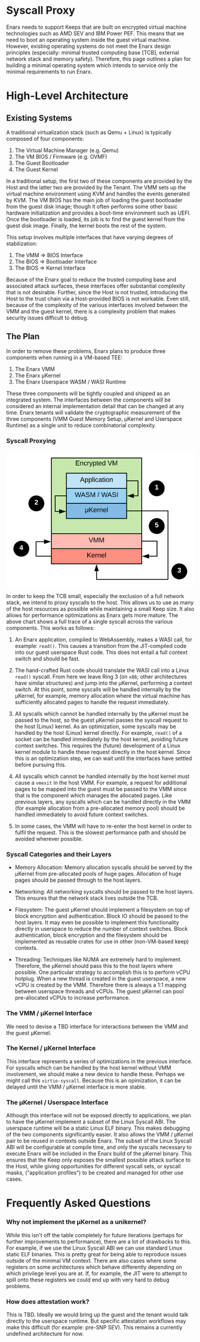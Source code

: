 # Syscall Proxy

Enarx needs to support Keeps that are built on encrypted virtual machine technologies such as AMD SEV and IBM Power PEF. This means that we need to boot an operating system inside the guest virtual machine. However, existing operating systems do not meet the Enarx design principles (especially: minimal trusted computing base [TCB], external network stack and memory safety). Therefore, this page outlines a plan for building a minimal operating system which intends to service only the minimal requirements to run Enarx.

# High-Level Architecture

## Existing Systems

A traditional virtualization stack (such as Qemu + Linux) is typically composed of four components:

1. The Virtual Machine Manager (e.g. Qemu)
2. The VM BIOS / Firmware (e.g. OVMF)
3. The Guest Bootloader
4. The Guest Kernel

In a traditional setup, the first two of these components are provided by the Host and the latter two are provided by the Tenant. The VMM sets up the virtual machine environment using KVM and handles the events generated by KVM. The VM BIOS has the main job of loading the guest bootloader from the guest disk image; though it often performs some other basic hardware initialization and provides a boot-time environment such as UEFI. Once the bootloader is loaded, its job is to find the guest kernel from the guest disk image. Finally, the kernel boots the rest of the system.

This setup involves multiple interfaces that have varying degrees of stabilization:
1. The VMM => BIOS Interface
2. The BIOS => Bootloader Interface
3. The BIOS => Kernel Interface

Because of the Enarx goal to reduce the trusted computing base and associated attack surfaces, these interfaces offer substantial complexity that is not desirable. Further, since the Host is not trusted, introducing the Host to the trust chain via a Host-provided BIOS is not workable. Even still, because of the complexity of the various interfaces involved between the VMM and the guest kernel, there is a complexity problem that makes security issues difficult to debug.

## The Plan

In order to remove these problems, Enarx plans to produce three components when running in a VM-based TEE:
1. The Enarx VMM
2. The Enarx μKernel
3. The Enarx Userspace WASM / WASI Runtime

These three components will be tightly coupled and shipped as an integrated system. The interfaces between the components will be considered an internal implementation detail that can be changed at any time. Enarx tenants will validate the cryptographic measurement of the three components (VMM Guest Memory Setup, μKernel and Userspace Runtime) as a single unit to reduce combinatorial complexity.

### Syscall Proxying

![Enarx Syscall Proxy](/img/syscall_proxy.svg)

In order to keep the TCB small, especially the exclusion of a full network stack, we intend to proxy syscalls to the host. This allows us to use as many of the host resources as possible while maintaining a small Keep size. It also allows for performance optimizations as Enarx gets more mature.  The above chart shows a full trace of a single syscall across the various components. This works as follows:

1. An Enarx application, compiled to WebAssembly, makes a WASI call, for example: `read()`. This causes a transition from the JIT-compiled code into our guest userspace Rust code. This does not entail a full context switch and should be fast.

2. The hand-crafted Rust code should translate the WASI call into a Linux `read()` syscall. From here we leave Ring 3 (on `x86`; other architectures have similar structures) and jump into the μKernel, performing a context switch. At this point, some syscalls will be handled internally by the μKernel, for example, memory allocation where the virtual machine has sufficiently allocated pages to handle the request immediately.

3. All syscalls which cannot be handled internally by the μKernel must be passed to the host, so the guest μKernel passes the syscall request to the host (Linux) kernel. As an optimization, some syscalls may be handled by the host (Linux) kernel directly. For example, `read()` of a socket can be handled immediately by the host kernel, avoiding future context switches. This requires the (future) development of a Linux kernel module to handle these request directly in the host kernel. Since this is an optimization step, we can wait until the interfaces have settled before pursuing this.

4. All syscalls which cannot be handled internally by the host kernel must cause a `vmexit` in the host VMM. For example, a request for additional pages to be mapped into the guest must be passed to the VMM since that is the component which manages the allocated pages. Like previous layers, any syscalls which can be handled directly in the VMM (for example allocation from a pre-allocated memory pool) should be handled immediately to avoid future context switches.

5. In some cases, the VMM will have to re-enter the host kernel in order to fulfil the request. This is the slowest performance path and should be avoided wherever possible.

### Syscall Categories and their Layers

* Memory Allocation: Memory allocation syscalls should be served by the μKernel from pre-allocated pools of huge pages. Allocation of huge pages should be passed through to the host layers.

* Networking: All networking syscalls should be passed to the host layers. This ensures that the network stack lives outside the TCB.

* Filesystem: The guest μKernel should implement a filesystem on top of block encryption and authentication. Block IO should be passed to the host layers. It may even be possible to implement this functionality directly in userspace to reduce the number of context switches. Block authentication, block encryption and the filesystem should be implemented as reusable crates for use in other (non-VM-based keep) contexts.

* Threading: Techniques like NUMA are extremely hard to implement. Therefore, the μKernel should pass this to the host layers where possible. One particular strategy to accomplish this is to perform vCPU hotplug. When a new thread is created in the guest userspace, a new vCPU is created by the VMM. Therefore there is always a 1:1 mapping between userspace threads and vCPUs. The guest μKernel can pool pre-allocated vCPUs to increase performance.

### The VMM / μKernel Interface

We need to devise a TBD interface for interactions between the VMM and the guest μKernel.

### The Kernel / μKernel Interface

This interface represents a series of optimizations in the previous interface. For syscalls which can be handled by the host kernel without VMM involvement, we should make a new device to handle these. Perhaps we might call this `virtio-syscall`. Because this is an opimization, it can be delayed until the VMM / μKernel interface is more stable.

### The μKernel / Userspace Interface

Although this interface will not be exposed directly to applications, we plan to have the μKernel implement a subset of the Linux Syscall ABI. The userspace runtime will be a static Linux ELF binary. This makes debugging of the two components significantly easier. It also allows the VMM / μKernel pair to be reused in contexts outside Enarx. The subset of the Linux Syscall ABI will be configurable at compile time, and only the syscalls necessary to execute Enarx will be included in the Enarx build of the μKernel binary. This ensures that the Keep only exposes the smallest possible attack surface to the Host, while giving opportunities for different syscall sets, or syscall masks, ("application profiles") to be created and managed for other use cases.

# Frequently Asked Questions
### Why not implement the μKernel as a unikernel?
While this isn't off the table completely for future iterations (perhaps for further improvements to performance), there are a lot of drawbacks to this. For example, if we use the Linux Syscall ABI we can use standard Linux static ELF binaries. This is pretty great for being able to reproduce issues outside of the minimal VM context. There are also cases where some registers on some architectures which behave differently depending on which privilege level you are at. If, for example, the JIT were to attempt to spill onto these registers we could end up with very hard to debug problems.

### How does attestation work?

This is TBD. Ideally we would bring up the guest and the tenant would talk directly to the userspace runtime. But specific attestation workflows may make this difficult (for example: pre-SNP SEV). This remains a currently undefined architecture for now.